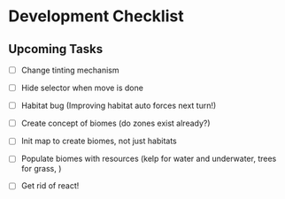 # Development Checklist

## Upcoming Tasks
- [ ] Change tinting mechanism
- [ ] Hide selector when move is done
- [ ] Habitat bug (Improving habitat auto forces next turn!)


- [ ] Create concept of biomes (do zones exist already?)
- [ ] Init map to create biomes, not just habitats
- [ ] Populate biomes with resources (kelp for water and underwater, trees for grass, )

- [ ] Get rid of react!